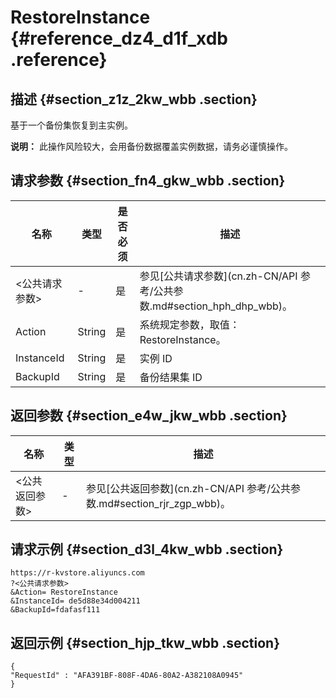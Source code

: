 # RestoreInstance {#reference_dz4_d1f_xdb .reference}

## 描述 {#section_z1z_2kw_wbb .section}

基于一个备份集恢复到主实例。

**说明：** 此操作风险较大，会用备份数据覆盖实例数据，请务必谨慎操作。

## 请求参数 {#section_fn4_gkw_wbb .section}

|名称|类型|是否必须|描述|
|--|--|----|--|
|<公共请求参数\>|-|是|参见[公共请求参数](cn.zh-CN/API 参考/公共参数.md#section_hph_dhp_wbb)。|
|Action|String|是|系统规定参数，取值：RestoreInstance。|
|InstanceId|String|是|实例 ID|
|BackupId|String|是|备份结果集 ID|

## 返回参数 {#section_e4w_jkw_wbb .section}

|名称|类型|描述|
|--|--|--|
|<公共返回参数\>|-|参见[公共返回参数](cn.zh-CN/API 参考/公共参数.md#section_rjr_zgp_wbb)。|

## 请求示例 {#section_d3l_4kw_wbb .section}

```
https://r-kvstore.aliyuncs.com
?<公共请求参数>
&Action= RestoreInstance
&InstanceId= de5d88e34d004211
&BackupId=fdafasf111
```

## 返回示例 {#section_hjp_tkw_wbb .section}

```
{
"RequestId" : "AFA391BF-808F-4DA6-80A2-A382108A0945"
}
```

